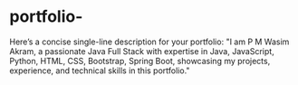# portfolio-
Here’s a concise single-line description for your portfolio:  "I am P M Wasim Akram, a passionate Java Full Stack with expertise in Java, JavaScript, Python, HTML, CSS, Bootstrap, Spring Boot, showcasing my projects, experience, and technical skills in this portfolio."
